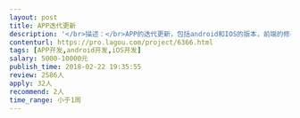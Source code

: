 ```yaml
---                
layout: post       
title: APP迭代更新           
description: '</br>描述：</br>APP的迭代更新，包括android和IOS的版本，前端的修改和优化。</br>商城购买类型的app，可参考任何购物类app</br>人员要求：</br>1、2~3年以上IOS，或者android客户端开发经验；熟练使用iOS，或者android应用开发框架。</br>2、熟练掌握Objective-C及IPhoneSDK，XCode，InterfaceBuilder开发环境</br>3、独立进行过一次完整的iPhone/iPad app产品开发，或者其他手机产品开发；</br>4、精通多线程和网络编程，对高性能程序设计、架构有较多的工作经验</br>'     
contenturl: https://pro.lagou.com/project/6366.html      
tags: [APP开发,android开发,iOS开发]            
salary: 5000-10000元          
publish_time: 2018-02-22 19:35:55         
review: 2586人                   
apply: 32人                   
recommend: 2人                   
time_range: 小于1周              
---                 
```

